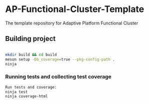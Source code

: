 # AP-Functional-Cluster-Template
The template repository for Adaptive Platform Functional Cluster


## Building project

```sh

mkdir build && cd build
meson setup -Db_coverage=true --pkg-config-path .
ninja
```

### Running tests and collecting test coverage
```sh
Run tests and coverage:
ninja test
ninja coverage-html
```
